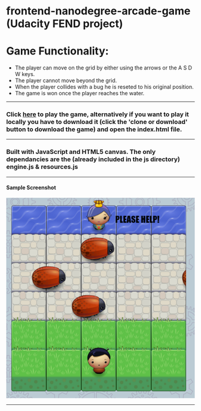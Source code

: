 frontend-nanodegree-arcade-game (Udacity FEND project)
===============================
# Game Functionality:
 * The player can move on the grid by either using the arrows or the A S D W keys.
 * The player cannot move beyond the grid.
 * When the player collides with a bug he is reseted to his original position.
 * The game is won once the player reaches the water.
---
### Click [here](https://userrrfriendly.github.io/frontend-nanodegree-arcade-game/) to play the game, alternatively if you want to play it locally you have to download it (click the 'clone or download' button to download the game) and open the index.html file. 
---
### Built with JavaScript and HTML5 canvas. The only dependancies are the (already included in the js directory) engine.js & resources.js
---
#### Sample Screenshot
![alt text](images/game-screenshot.png "Game Screenshot")

---
